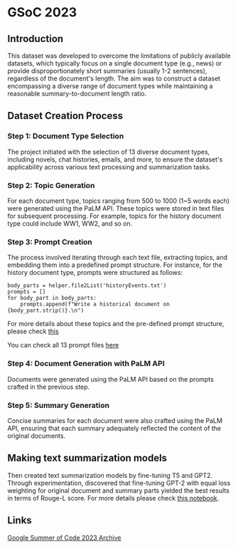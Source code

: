 # GSoC 2023


## Introduction

This dataset was developed to overcome the limitations of publicly available datasets, which typically focus on a single document type (e.g., news) or provide disproportionately short summaries (usually 1-2 sentences), regardless of the document's length. The aim was to construct a dataset encompassing a diverse range of document types while maintaining a reasonable summary-to-document length ratio.



## Dataset Creation Process

### Step 1: Document Type Selection

The project initiated with the selection of 13 diverse document types, including novels, chat histories, emails, and more, to ensure the dataset's applicability across various text processing and summarization tasks.

### Step 2: Topic Generation

For each document type, topics ranging from 500 to 1000 (1~5 words each) were generated using the PaLM API. These topics were stored in text files for subsequent processing. For example, topics for the history document type could include WW1, WW2, and so on.

### Step 3: Prompt Creation
The process involved iterating through each text file, extracting topics, and embedding them into a predefined prompt structure. For instance, for the history document type, prompts were structured as follows:

```
body_parts = helper.file2List('historyEvents.txt')
prompts = []
for body_part in body_parts:
    prompts.append(f"Write a historical document on {body_part.strip()}.\n")
```

For more details about these topics and the pre-defined prompt structure, please check [this](https://github.com/seungjun-green/GSoC/tree/main/Project1/Prompts)

You can check all 13 prompt files [here](https://github.com/seungjun-green/GSoC/tree/main/Project1/Prompts_text_files)

### Step 4: Document Generation with PaLM API

Documents were generated using the PaLM API based on the prompts crafted in the previous step.

### Step 5: Summary Generation

Concise summaries for each document were also crafted using the PaLM API, ensuring that each summary adequately reflected the content of the original documents.


## Making text summarization models

Then created text summarization models by fine-tuning T5 and GPT2. Through experimentation, discovered that fine-tuning GPT-2 with equal loss weighting for original document and summary parts yielded the best results in terms of Rouge-L score. For more details please check [this notebook]().



## Links

[Google Summer of Code 2023 Archive](https://summerofcode.withgoogle.com/archive/2023/projects/qjSsWX86)

